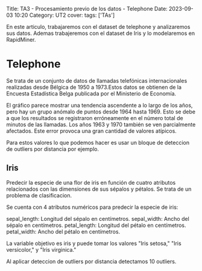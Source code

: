 Title: TA3 - Procesamiento previo de los datos - Telephone
Date: 2023-09-03 10:20
Category: UT2
cover:
tags: ['TAs'] 

En este articulo, trabajaremos con el dataset de telephone y analizaremos sus datos. Ademas trabajeremos con el dataset de Iris y lo modelaremos en RapidMiner.

# Telephone 

Se trata de un conjunto de datos de llamadas telefónicas internacionales realizadas desde Bélgica de 1950 a 1973.Estos datos se obtienen de la Encuesta Estadística Belga publicada por el Ministerio de Economía. 

El gráfico parece mostrar una tendencia ascendente a lo largo de los años, pero hay un grupo anómalo de puntos desde 1964 hasta 1969. Esto se debe a que los resultados se registraron erróneamente en el número total de minutos de las llamadas. Los años 1963 y 1970 también se ven parcialmente afectados. Este error provoca una gran cantidad de valores atípicos.

Para estos valores lo que podemos hacer es usar un bloque de deteccion de outliers por distancia por ejemplo.


## Iris
Predecir la especie de una flor de iris en función de cuatro atributos relacionados con las dimensiones de sus sépalos y pétalos. Se trata de un problema de clasificacion.

Se cuenta con 4 atributos numéricos para predecir la especie de iris:

sepal_length: Longitud del sépalo en centímetros.
sepal_width: Ancho del sépalo en centímetros.
petal_length: Longitud del pétalo en centímetros.
petal_width: Ancho del pétalo en centímetros.

La variable objetivo es iris y puede tomar los valores "Iris setosa," "Iris versicolor," y "Iris virginica."

Al aplicar deteccion de outliers por distancia detectamos 10 outliers.

<!-- ingresar imagenes y rmp -->

